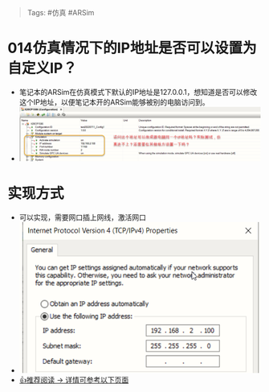 > Tags: #仿真 #ARSim

# 014仿真情况下的IP地址是否可以设置为自定义IP？

- 笔记本的ARSim在仿真模式下默认的IP地址是127.0.0.1，想知道是否可以修改这个IP地址，以便笔记本开的ARSim能够被别的电脑访问到。
- ![Img](./FILES/014仿真情况下的IP地址是否可以设置为自定义IP.md/img-20220711211558.png)

# 实现方式

- 可以实现，需要网口插上网线，激活网口
- ![Img](./FILES/014仿真情况下的IP地址是否可以设置为自定义IP.md/img-20220711211741.png)
- [👍推荐阅读 →  详情可参考以下页面](../B01_技术_AutomationStudio/045仿真状态下如何更改IP.md)
